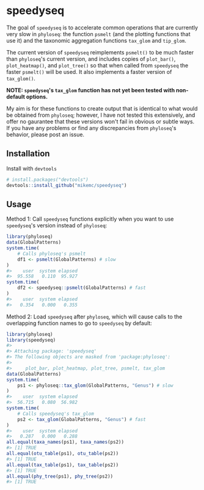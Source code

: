 <!-- README.md is generated from README.Rmd. Please edit that file -->


# speedyseq

The goal of `speedyseq` is to accelerate common operations that are currently
very slow in `phyloseq`: the function `psmelt` (and the plotting functions that
use it) and the taxonomic aggregation functions `tax_glom` and `tip_glom`.

The current version of `speedyseq` reimplements `psmelt()` to be much faster
than `phyloseq`'s current version, and includes copies of `plot_bar()`,
`plot_heatmap()`, and `plot_tree()` so that when called from `speedyseq` the
faster `psmelt()` will be used. It also implements a faster version of
`tax_glom()`. 

**NOTE: `speedyseq`'s `tax_glom` function has not yet been tested with
non-default options.**

My aim is for these functions to create output that is identical
to what would be obtained from `phyloseq`; however, I have not tested this
extensively, and offer no gaurantee that these versions won't fail in obvious
or subtle ways. If you have any problems or find any discrepancies from
`phyloseq`'s behavior, please post an issue.

## Installation

Install with `devtools`
```r
# install.packages("devtools")
devtools::install_github("mikemc/speedyseq")
```

## Usage

Method 1: Call `speedyseq` functions explicitly when you want to use
`speedyseq`'s version instead of `phyloseq`:

```r
library(phyloseq)
data(GlobalPatterns)
system.time(
    # Calls phyloseq's psmelt
    df1 <- psmelt(GlobalPatterns) # slow
)
#>    user  system elapsed 
#>  95.558   0.110  95.927
system.time(
    df2 <- speedyseq::psmelt(GlobalPatterns) # fast
)
#>    user  system elapsed 
#>   0.354   0.000   0.355
```

Method 2: Load `speedyseq` after `phyloseq`, which will cause calls to the
overlapping function names to go to `speedyseq` by default:

```r
library(phyloseq)
library(speedyseq)
#> 
#> Attaching package: 'speedyseq'
#> The following objects are masked from 'package:phyloseq':
#> 
#>     plot_bar, plot_heatmap, plot_tree, psmelt, tax_glom
data(GlobalPatterns)
system.time(
    ps1 <- phyloseq::tax_glom(GlobalPatterns, "Genus") # slow
)
#>    user  system elapsed 
#>  56.715   0.080  56.982
system.time(
    # Calls speedyseq's tax_glom
    ps2 <- tax_glom(GlobalPatterns, "Genus") # fast
)
#>    user  system elapsed 
#>   0.287   0.000   0.288
all.equal(taxa_names(ps1), taxa_names(ps2))
#> [1] TRUE
all.equal(otu_table(ps1), otu_table(ps2))
#> [1] TRUE
all.equal(tax_table(ps1), tax_table(ps2))
#> [1] TRUE
all.equal(phy_tree(ps1), phy_tree(ps2))
#> [1] TRUE
```
